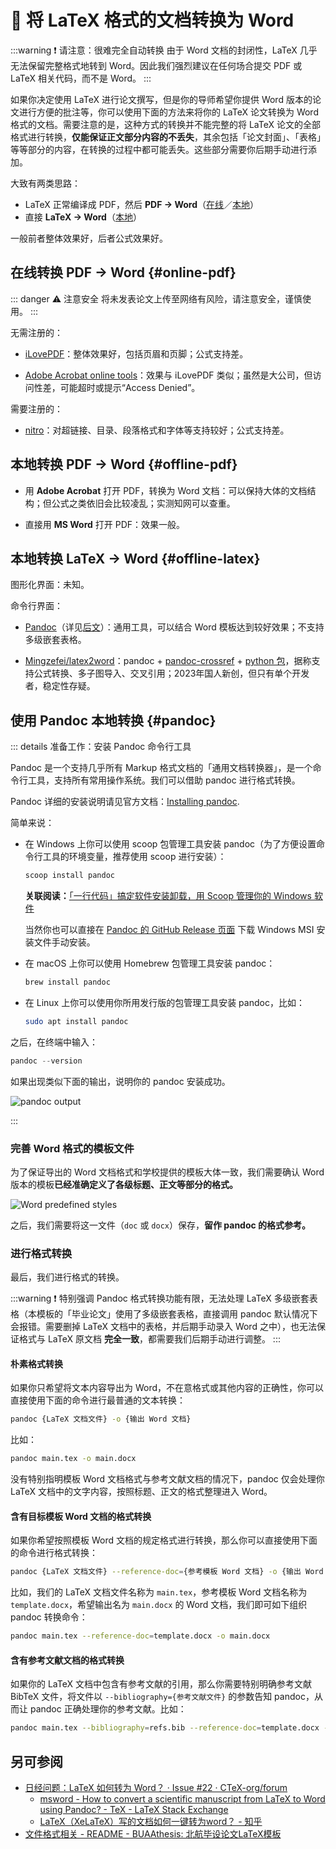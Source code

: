 # 🔁 将 LaTeX 格式的文档转换为 Word

:::warning ❗ 请注意：很难完全自动转换
由于 Word 文档的封闭性，LaTeX 几乎无法保留完整格式地转到 Word。因此我们强烈建议在任何场合提交 PDF 或 LaTeX 相关代码，而不是 Word。
:::

如果你决定使用 LaTeX 进行论文撰写，但是你的导师希望你提供 Word 版本的论文进行方便的批注等，你可以使用下面的方法来将你的 LaTeX 论文转换为 Word 格式的文档。需要注意的是，这种方式的转换并不能完整的将 LaTeX 论文的全部格式进行转换，**仅能保证正文部分内容的不丢失**，其余包括「论文封面」、「表格」等等部分的内容，在转换的过程中都可能丢失。这些部分需要你后期手动进行添加。

大致有两类思路：

- LaTeX 正常编译成 PDF，然后 **PDF → Word**（[在线](#online-pdf)／[本地](#offline-pdf)）
- 直接 **LaTeX → Word**（[本地](#offline-latex)）

一般前者整体效果好，后者公式效果好。

## 在线转换 PDF → Word {#online-pdf}

<!--
  https://github.com/BHOSC/BUAAthesis/blob/e969b76e9e4668e7e6a1ecd7cbc1c98d19b91342/README.md?plain=1#L86-L103
  GPLv3 / LPPL
-->

::: danger ⚠ 注意安全
将未发表论文上传至网络有风险，请注意安全，谨慎使用。
:::

无需注册的：

- [iLovePDF](https://www.ilovepdf.com/pdf_to_word)：整体效果好，包括页眉和页脚；公式支持差。

- [Adobe Acrobat online tools](https://www.adobe.com/acrobat/online/pdf-to-word.html)：效果与 iLovePDF 类似；虽然是大公司，但访问性差，可能超时或提示“Access Denied”。

需要注册的：

- [nitro](https://cloud.gonitro.com/)：对超链接、目录、段落格式和字体等支持较好；公式支持差。

## 本地转换 PDF → Word {#offline-pdf}

- 用 **Adobe Acrobat** 打开 PDF，转换为 Word 文档：可以保持大体的文档结构；但公式之类依旧会比较凌乱；实测知网可以查重。

- 直接用 **MS Word** 打开 PDF：效果一般。

## 本地转换 LaTeX → Word {#offline-latex}

图形化界面：未知。

命令行界面：

- [Pandoc](https://pandoc.org)（详见[后文](#pandoc)）：通用工具，可以结合 Word 模板达到较好效果；不支持多级嵌套表格。

- [Mingzefei/latex2word](https://github.com/Mingzefei/latex2word)：pandoc + [pandoc-crossref](https://lierdakil.github.io/pandoc-crossref/) + [python 包](https://pypi.org/project/tex2docx/)，据称支持公式转换、多子图导入、交叉引用；2023年国人新创，但只有单个开发者，稳定性存疑。

## 使用 Pandoc 本地转换 {#pandoc}

::: details 准备工作：安装 Pandoc 命令行工具

Pandoc 是一个支持几乎所有 Markup 格式文档的「通用文档转换器」，是一个命令行工具，支持所有常用操作系统。我们可以借助 pandoc 进行格式转换。

Pandoc 详细的安装说明请见官方文档：[Installing pandoc](https://pandoc.org/installing.html).

简单来说：

- 在 Windows 上你可以使用 scoop 包管理工具安装 pandoc（为了方便设置命令行工具的环境变量，推荐使用 scoop 进行安装）：

  ```powershell
  scoop install pandoc
  ```

  **关联阅读：**[「一行代码」搞定软件安装卸载，用 Scoop 管理你的 Windows 软件](https://sspai.com/post/52496)

  当然你也可以直接在 [Pandoc 的 GitHub Release 页面](https://github.com/jgm/pandoc/releases/latest) 下载 Windows MSI 安装文件手动安装。

- 在 macOS 上你可以使用 Homebrew 包管理工具安装 pandoc：

  ```bash
  brew install pandoc
  ```

- 在 Linux 上你可以使用你所用发行版的包管理工具安装 pandoc，比如：

  ```bash
  sudo apt install pandoc
  ```

之后，在终端中输入：

```powershell
pandoc --version
```

如果出现类似下面的输出，说明你的 pandoc 安装成功。

![pandoc output](https://i.loli.net/2020/03/03/urCP6RnKvsdXHLj.png)

:::

### 完善 Word 格式的模板文件

为了保证导出的 Word 文档格式和学校提供的模板大体一致，我们需要确认 Word 版本的模板**已经准确定义了各级标题、正文等部分的格式。**

![Word predefined styles](https://i.loli.net/2020/03/03/PZxjSAEguz1pyf2.png)

之后，我们需要将这一文件（`doc` 或 `docx`）保存，**留作 pandoc 的格式参考。**

### 进行格式转换

最后，我们进行格式的转换。

:::warning ❗ 特别强调
Pandoc 格式转换功能有限，无法处理 LaTeX 多级嵌套表格（本模板的「毕业论文」使用了多级嵌套表格，直接调用 pandoc 默认情况下会报错。需要删掉 LaTeX 文档中的表格，并后期手动录入 Word 之中），也无法保证格式与 LaTeX 原文档 **完全一致**，都需要我们后期手动进行调整。
:::

#### 朴素格式转换

如果你只希望将文本内容导出为 Word，不在意格式或其他内容的正确性，你可以直接使用下面的命令进行最普通的文本转换：

```bash
pandoc {LaTeX 文档文件} -o {输出 Word 文档}
```

比如：

```bash
pandoc main.tex -o main.docx
```

没有特别指明模板 Word 文档格式与参考文献文档的情况下，pandoc 仅会处理你 LaTeX 文档中的文字内容，按照标题、正文的格式整理进入 Word。

#### 含有目标模板 Word 文档的格式转换

如果你希望按照模板 Word 文档的规定格式进行转换，那么你可以直接使用下面的命令进行格式转换：

```bash
pandoc {LaTeX 文档文件} --reference-doc={参考模板 Word 文档} -o {输出 Word 文档}
```

比如，我们的 LaTeX 文档文件名称为 `main.tex`，参考模板 Word 文档名称为 `template.docx`，希望输出名为 `main.docx` 的 Word 文档，我们即可如下组织 pandoc 转换命令：

```bash
pandoc main.tex --reference-doc=template.docx -o main.docx
```

#### 含有参考文献文档的格式转换

如果你的 LaTeX 文档中包含有参考文献的引用，那么你需要特别明确参考文献 BibTeX 文件，将文件以 `--bibliography={参考文献文件}` 的参数告知 pandoc，从而让 pandoc 正确处理你的参考文献。比如：

```bash
pandoc main.tex --bibliography=refs.bib --reference-doc=template.docx -o main.docx
```

## 另可参阅

- [日经问题：LaTeX 如何转为 Word？ · Issue #22 · CTeX-org/forum](https://github.com/CTeX-org/forum/issues/22)
  - [msword - How to convert a scientific manuscript from LaTeX to Word using Pandoc? - TeX - LaTeX Stack Exchange](https://tex.stackexchange.com/questions/111886/how-to-convert-a-scientific-manuscript-from-latex-to-word-using-pandoc)
  - [LaTeX（XeLaTeX）写的文档如何一键转为word？ - 知乎](https://www.zhihu.com/question/31850346)
- [文件格式相关 - README - BUAAthesis: 北航毕设论文LaTeX模板](https://github.com/BHOSC/BUAAthesis/tree/master?tab=readme-ov-file#文件格式相关)
